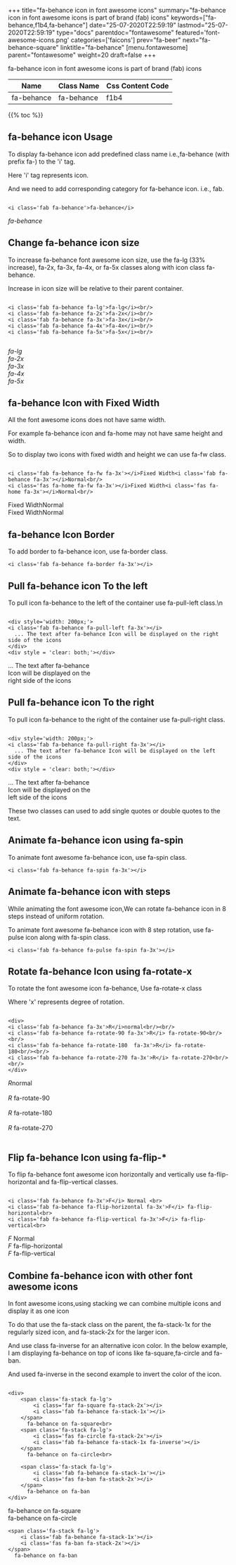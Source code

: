 +++
title="fa-behance icon in font awesome icons"
summary="fa-behance icon in font awesome icons is part of brand (fab) icons"
keywords=["fa-behance,f1b4,fa-behance"]
date="25-07-2020T22:59:19"
lastmod="25-07-2020T22:59:19"
type="docs"
parentdoc="fontawesome"
featured='font-awesome-icons.png'
categories=['faicons']
prev="fa-beer"
next="fa-behance-square"
linktitle="fa-behance"
[menu.fontawesome]
parent="fontawesome"
weight=20
draft=false
+++


fa-behance icon in font awesome icons is part of brand (fab) icons

<div class='table-responsive'><table class='table'><thead><tr><th>Name</th><th>Class Name</th><th>Css Content Code</th></tr></thead><tbody><tr><td>fa-behance</td><td>fa-behance</td><td>f1b4</td></tr></tbody></table></div>


{{% toc %}}


## fa-behance icon Usage

To display fa-behance icon add predefined class name i.e.,fa-behance (with prefix fa-) to the 'i' tag.

Here 'i' tag represents icon.

And we need to add corresponding category for fa-behance icon. i.e., fab.


```

<i class='fab fa-behance'>fa-behance</i>
```

<i class='fab fa-behance'>fa-behance</i>




## Change fa-behance icon size
To increase fa-behance font awesome icon size, use the fa-lg (33% increase), fa-2x, fa-3x, fa-4x, or fa-5x classes along with icon class fa-behance.

Increase in icon size will be relative to their parent container. 

```

<i class='fab fa-behance fa-lg'>fa-lg</i><br/>
<i class='fab fa-behance fa-2x'>fa-2x</i><br/>
<i class='fab fa-behance fa-3x'>fa-3x</i><br/>
<i class='fab fa-behance fa-4x'>fa-4x</i><br/>
<i class='fab fa-behance fa-5x'>fa-5x</i><br/>
            
```

<i class='fab fa-behance fa-lg'>fa-lg</i><br/>
<i class='fab fa-behance fa-2x'>fa-2x</i><br/>
<i class='fab fa-behance fa-3x'>fa-3x</i><br/>
<i class='fab fa-behance fa-4x'>fa-4x</i><br/>
<i class='fab fa-behance fa-5x'>fa-5x</i><br/>
            



## fa-behance Icon with Fixed Width 

All the font awesome icons does not have same width.

For example fa-behance icon and fa-home may not have same height and width.

So to display two icons with fixed width and height we can use fa-fw class.


```

<i class='fab fa-behance fa-fw fa-3x'></i>Fixed Width<i class='fab fa-behance fa-3x'></i>Normal<br/>
<i class='fas fa-home fa-fw fa-3x'></i>Fixed Width<i class='fas fa-home fa-3x'></i>Normal<br/>
```

<i class='fab fa-behance fa-fw fa-3x'></i>Fixed Width<i class='fab fa-behance fa-3x'></i>Normal<br/>
<i class='fas fa-home fa-fw fa-3x'></i>Fixed Width<i class='fas fa-home fa-3x'></i>Normal<br/>



## fa-behance Icon Border 

To add border to fa-behance icon, use fa-border class.


```
<i class='fab fa-behance fa-border fa-3x'></i>

```
<i class='fab fa-behance fa-border fa-3x'></i>





## Pull fa-behance icon To the left

To pull icon fa-behance to the left of the container use fa-pull-left class.\n

```

<div style='width: 200px;'>
<i class='fab fa-behance fa-pull-left fa-3x'></i>
  ... The text after fa-behance Icon will be displayed on the right side of the icons
</div>
<div style = 'clear: both;'></div>
```

<div style='width: 200px;'>
<i class='fab fa-behance fa-pull-left fa-3x'></i>
  ... The text after fa-behance Icon will be displayed on the right side of the icons
</div>
<div style = 'clear: both;'></div>




## Pull fa-behance icon To the right
To pull icon fa-behance to the right of the container use fa-pull-right class.

```

<div style='width: 200px;'>
<i class='fab fa-behance fa-pull-right fa-3x'></i>
  ... The text after fa-behance Icon will be displayed on the left side of the icons
</div>
<div style = 'clear: both;'></div>
```

<div style='width: 200px;'>
<i class='fab fa-behance fa-pull-right fa-3x'></i>
  ... The text after fa-behance Icon will be displayed on the left side of the icons
</div>
<div style = 'clear: both;'></div>

These two classes can used to add single quotes or double quotes to the text.


## Animate fa-behance icon using fa-spin
To animate font awesome fa-behance icon, use fa-spin class.

```
<i class='fab fa-behance fa-spin fa-3x'></i>
```
<i class='fab fa-behance fa-spin fa-3x'></i>




## Animate fa-behance icon with steps
While animating the font awesome icon,We can rotate fa-behance icon in 8 steps instead of uniform rotation.

To animate font awesome fa-behance icon with 8 step rotation, use fa-pulse icon along with fa-spin class.


```
<i class='fab fa-behance fa-pulse fa-spin fa-3x'></i>

```
<i class='fab fa-behance fa-pulse fa-spin fa-3x'></i>





## Rotate fa-behance Icon using fa-rotate-x
To rotate the font awesome icon fa-behance, Use fa-rotate-x class

Where 'x' represents degree of rotation.


```

<div>
<i class='fab fa-behance fa-3x'>R</i>normal<br/><br/>
<i class='fab fa-behance fa-rotate-90 fa-3x'>R</i> fa-rotate-90<br/><br/> 
<i class='fab fa-behance fa-rotate-180  fa-3x'>R</i> fa-rotate-180<br/><br/> 
<i class='fab fa-behance fa-rotate-270 fa-3x'>R</i> fa-rotate-270<br/><br/>
</div>
```

<div>
<i class='fab fa-behance fa-3x'>R</i>normal<br/><br/>
<i class='fab fa-behance fa-rotate-90 fa-3x'>R</i> fa-rotate-90<br/><br/> 
<i class='fab fa-behance fa-rotate-180  fa-3x'>R</i> fa-rotate-180<br/><br/> 
<i class='fab fa-behance fa-rotate-270 fa-3x'>R</i> fa-rotate-270<br/><br/>
</div>




## Flip fa-behance Icon using fa-flip-*
To flip fa-behance font awesome icon horizontally and vertically use fa-flip-horizontal and fa-flip-vertical classes. 

```

<i class='fab fa-behance fa-3x'>F</i> Normal <br>
<i class='fab fa-behance fa-flip-horizontal fa-3x'>F</i> fa-flip-horizontal<br>
<i class='fab fa-behance fa-flip-vertical fa-3x'>F</i> fa-flip-vertical<br>
```

<i class='fab fa-behance fa-3x'>F</i> Normal <br>
<i class='fab fa-behance fa-flip-horizontal fa-3x'>F</i> fa-flip-horizontal<br>
<i class='fab fa-behance fa-flip-vertical fa-3x'>F</i> fa-flip-vertical<br>




## Combine fa-behance icon with other font awesome icons
In font awesome icons,using stacking we can combine multiple icons and display it as one icon 

To do that use the fa-stack class on the parent, the fa-stack-1x for the regularly sized icon, and fa-stack-2x for the larger icon.

And use class fa-inverse for an alternative icon color. 
In the below example, I am displaying fa-behance on top of icons like fa-square,fa-circle and fa-ban.

And used fa-inverse in the second example to invert the color of the icon.

```

<div>
    <span class='fa-stack fa-lg'>
        <i class='far fa-square fa-stack-2x'></i>
        <i class='fab fa-behance fa-stack-1x'></i>
    </span>
      fa-behance on fa-square<br>
    <span class='fa-stack fa-lg'>
        <i class='fas fa-circle fa-stack-2x'></i>
        <i class='fab fa-behance fa-stack-1x fa-inverse'></i>
    </span>
      fa-behance on fa-circle<br>

    <span class='fa-stack fa-lg'>
        <i class='fab fa-behance fa-stack-1x'></i>
        <i class='fas fa-ban fa-stack-2x'></i>
    </span>
      fa-behance on fa-ban
</div>
```

<div>
    <span class='fa-stack fa-lg'>
        <i class='far fa-square fa-stack-2x'></i>
        <i class='fab fa-behance fa-stack-1x'></i>
    </span>
      fa-behance on fa-square<br>
    <span class='fa-stack fa-lg'>
        <i class='fas fa-circle fa-stack-2x'></i>
        <i class='fab fa-behance fa-stack-1x fa-inverse'></i>
    </span>
      fa-behance on fa-circle<br>

    <span class='fa-stack fa-lg'>
        <i class='fab fa-behance fa-stack-1x'></i>
        <i class='fas fa-ban fa-stack-2x'></i>
    </span>
      fa-behance on fa-ban
</div>






